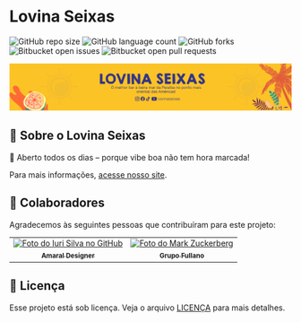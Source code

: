 # Lovina Seixas

![GitHub repo size](https://img.shields.io/github/repo-size/iuricode/README-template?style=for-the-badge)
![GitHub language count](https://img.shields.io/github/languages/count/iuricode/README-template?style=for-the-badge)
![GitHub forks](https://img.shields.io/github/forks/iuricode/README-template?style=for-the-badge)
![Bitbucket open issues](https://img.shields.io/bitbucket/issues/iuricode/README-template?style=for-the-badge)
![Bitbucket open pull requests](https://img.shields.io/bitbucket/pr-raw/iuricode/README-template?style=for-the-badge)

![seixasthumb](img/seixasthumb.png)

## 🍹 Sobre o Lovina Seixas

📍 Aberto todos os dias – porque vibe boa não tem hora marcada!

Para mais informações, [acesse nosso site](https://grupofullano.com.br/lovinaseixas).

## 🤝 Colaboradores

Agradecemos às seguintes pessoas que contribuíram para este projeto:

<table>
  <tr>
    <td align="center">
      <a href="https://instagram.com/amaraldsn" title="defina o título do link">
        <img src="https://avatars.githubusercontent.com/u/141788258?v=4" width="100px;" alt="Foto do Iuri Silva no GitHub"/><br>
        <sub>
          <b>Amaral Designer</b>
        </sub>
      </a>
    </td>
    <td align="center">
      <a href="https://grupofullano.com.br" title="defina o título do link">
        <img src="https://avatars.githubusercontent.com/u/207589370?v=4" width="100px;" alt="Foto do Mark Zuckerberg"/><br>
        <sub>
          <b>Grupo Fullano</b>
        </sub>
      </a>
    </td>
  </tr>
</table>

## 📝 Licença

Esse projeto está sob licença. Veja o arquivo [LICENÇA](LICENSE.md) para mais detalhes.
